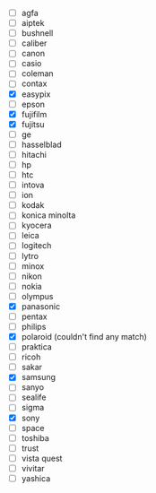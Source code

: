 - [ ] agfa   
- [ ] aiptek   
- [ ] bushnell   
- [ ] caliber   
- [ ] canon   
- [ ] casio   
- [ ] coleman   
- [ ] contax   
- [x] easypix   
- [ ] epson   
- [x] fujifilm   
- [x] fujitsu   
- [ ] ge   
- [ ] hasselblad   
- [ ] hitachi   
- [ ] hp   
- [ ] htc   
- [ ] intova   
- [ ] ion   
- [ ] kodak   
- [ ] konica minolta   
- [ ] kyocera   
- [ ] leica   
- [ ] logitech   
- [ ] lytro   
- [ ] minox   
- [ ] nikon   
- [ ] nokia   
- [ ] olympus   
- [x] panasonic   
- [ ] pentax   
- [ ] philips   
- [x] polaroid (couldn't find any match)
- [ ] praktica   
- [ ] ricoh   
- [ ] sakar   
- [x] samsung   
- [ ] sanyo   
- [ ] sealife   
- [ ] sigma   
- [x] sony   
- [ ] space   
- [ ] toshiba   
- [ ] trust   
- [ ] vista quest   
- [ ] vivitar   
- [ ] yashica   
